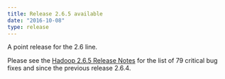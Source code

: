 ```yaml
---
title: Release 2.6.5 available
date: "2016-10-08"
type: release
---
```

<!---
  Licensed under the Apache License, Version 2.0 (the "License");
  you may not use this file except in compliance with the License.
  You may obtain a copy of the License at

   http://www.apache.org/licenses/LICENSE-2.0

  Unless required by applicable law or agreed to in writing, software
  distributed under the License is distributed on an "AS IS" BASIS,
  WITHOUT WARRANTIES OR CONDITIONS OF ANY KIND, either express or implied.
  See the License for the specific language governing permissions and
  limitations under the License. See accompanying LICENSE file.
-->

A point release for the 2.6 line.

Please see the [Hadoop 2.6.5 Release
Notes](https://hadoop.apache.org/docs/r2.6.5/hadoop-project-dist/hadoop-common/releasenotes.html)
for the list of 79 critical bug fixes and since the previous release
2.6.4.
